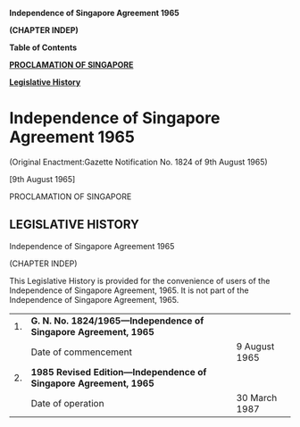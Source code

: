 **Independence of Singapore Agreement 1965**

**(CHAPTER INDEP)**

**Table of Contents**

[**PROCLAMATION OF SINGAPORE**](#PROCLAMATION-OF-SINGAPORE)

[**Legislative History**](#Legislative-History)

# Independence of Singapore Agreement 1965

(Original Enactment:Gazette Notification No. 1824 of 9th August 1965)

[9th August 1965]

PROCLAMATION OF SINGAPORE

## LEGISLATIVE HISTORY

Independence of Singapore Agreement 1965

(CHAPTER INDEP)

This Legislative History is provided for the convenience of users of the Independence of Singapore Agreement, 1965. It is not part of the Independence of Singapore Agreement, 1965.

||||
|:-|:-|:-|
|1.|**G. N. No. 1824/1965—Independence of Singapore Agreement, 1965**|
||Date of commencement|9 August 1965|
|2.|**1985 Revised Edition—Independence of Singapore Agreement, 1965**|
||Date of operation|30 March 1987|
